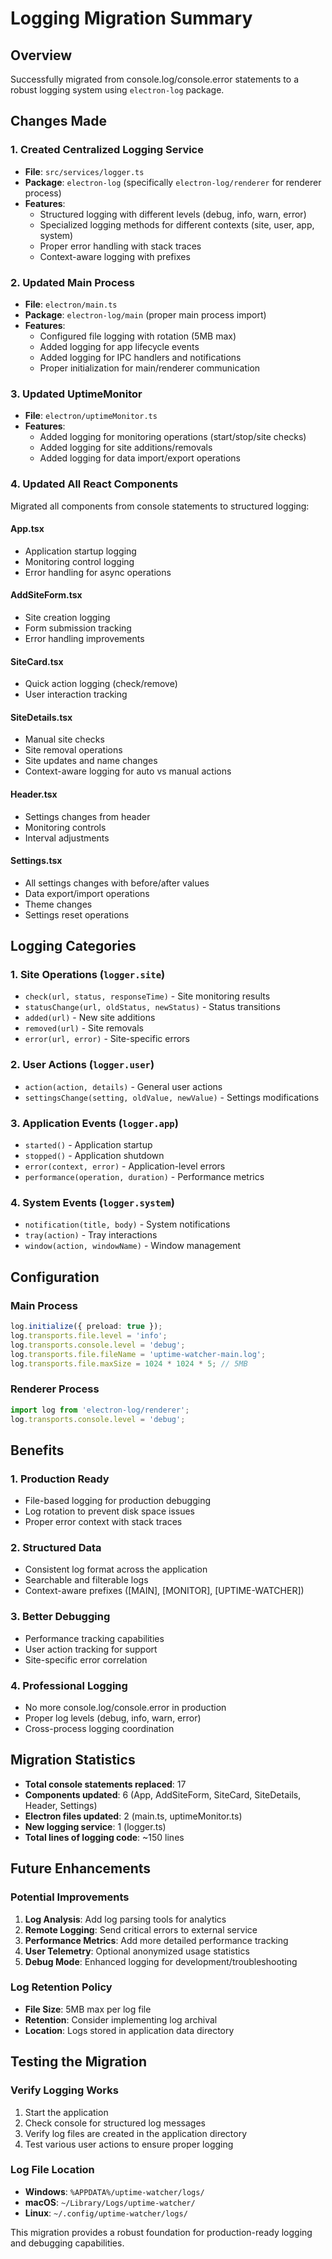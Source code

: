# Logging Migration Summary

## Overview
Successfully migrated from console.log/console.error statements to a robust logging system using `electron-log` package.

## Changes Made

### 1. Created Centralized Logging Service
- **File**: `src/services/logger.ts`
- **Package**: `electron-log` (specifically `electron-log/renderer` for renderer process)
- **Features**:
  - Structured logging with different levels (debug, info, warn, error)
  - Specialized logging methods for different contexts (site, user, app, system)
  - Proper error handling with stack traces
  - Context-aware logging with prefixes

### 2. Updated Main Process
- **File**: `electron/main.ts`
- **Package**: `electron-log/main` (proper main process import)
- **Features**:
  - Configured file logging with rotation (5MB max)
  - Added logging for app lifecycle events
  - Added logging for IPC handlers and notifications
  - Proper initialization for main/renderer communication

### 3. Updated UptimeMonitor
- **File**: `electron/uptimeMonitor.ts`
- **Features**:
  - Added logging for monitoring operations (start/stop/site checks)
  - Added logging for site additions/removals
  - Added logging for data import/export operations

### 4. Updated All React Components
Migrated all components from console statements to structured logging:

#### App.tsx
- Application startup logging
- Monitoring control logging
- Error handling for async operations

#### AddSiteForm.tsx
- Site creation logging
- Form submission tracking
- Error handling improvements

#### SiteCard.tsx
- Quick action logging (check/remove)
- User interaction tracking

#### SiteDetails.tsx
- Manual site checks
- Site removal operations
- Site updates and name changes
- Context-aware logging for auto vs manual actions

#### Header.tsx
- Settings changes from header
- Monitoring controls
- Interval adjustments

#### Settings.tsx
- All settings changes with before/after values
- Data export/import operations
- Theme changes
- Settings reset operations

## Logging Categories

### 1. Site Operations (`logger.site`)
- `check(url, status, responseTime)` - Site monitoring results
- `statusChange(url, oldStatus, newStatus)` - Status transitions
- `added(url)` - New site additions
- `removed(url)` - Site removals
- `error(url, error)` - Site-specific errors

### 2. User Actions (`logger.user`)
- `action(action, details)` - General user actions
- `settingsChange(setting, oldValue, newValue)` - Settings modifications

### 3. Application Events (`logger.app`)
- `started()` - Application startup
- `stopped()` - Application shutdown
- `error(context, error)` - Application-level errors
- `performance(operation, duration)` - Performance metrics

### 4. System Events (`logger.system`)
- `notification(title, body)` - System notifications
- `tray(action)` - Tray interactions
- `window(action, windowName)` - Window management

## Configuration

### Main Process
```typescript
log.initialize({ preload: true });
log.transports.file.level = 'info';
log.transports.console.level = 'debug';
log.transports.file.fileName = 'uptime-watcher-main.log';
log.transports.file.maxSize = 1024 * 1024 * 5; // 5MB
```

### Renderer Process
```typescript
import log from 'electron-log/renderer';
log.transports.console.level = 'debug';
```

## Benefits

### 1. Production Ready
- File-based logging for production debugging
- Log rotation to prevent disk space issues
- Proper error context with stack traces

### 2. Structured Data
- Consistent log format across the application
- Searchable and filterable logs
- Context-aware prefixes ([MAIN], [MONITOR], [UPTIME-WATCHER])

### 3. Better Debugging
- Performance tracking capabilities
- User action tracking for support
- Site-specific error correlation

### 4. Professional Logging
- No more console.log/console.error in production
- Proper log levels (debug, info, warn, error)
- Cross-process logging coordination

## Migration Statistics

- **Total console statements replaced**: 17
- **Components updated**: 6 (App, AddSiteForm, SiteCard, SiteDetails, Header, Settings)
- **Electron files updated**: 2 (main.ts, uptimeMonitor.ts)
- **New logging service**: 1 (logger.ts)
- **Total lines of logging code**: ~150 lines

## Future Enhancements

### Potential Improvements
1. **Log Analysis**: Add log parsing tools for analytics
2. **Remote Logging**: Send critical errors to external service
3. **Performance Metrics**: Add more detailed performance tracking
4. **User Telemetry**: Optional anonymized usage statistics
5. **Debug Mode**: Enhanced logging for development/troubleshooting

### Log Retention Policy
- **File Size**: 5MB max per log file
- **Retention**: Consider implementing log archival
- **Location**: Logs stored in application data directory

## Testing the Migration

### Verify Logging Works
1. Start the application
2. Check console for structured log messages
3. Verify log files are created in the application directory
4. Test various user actions to ensure proper logging

### Log File Location
- **Windows**: `%APPDATA%/uptime-watcher/logs/`
- **macOS**: `~/Library/Logs/uptime-watcher/`
- **Linux**: `~/.config/uptime-watcher/logs/`

This migration provides a robust foundation for production-ready logging and debugging capabilities.
